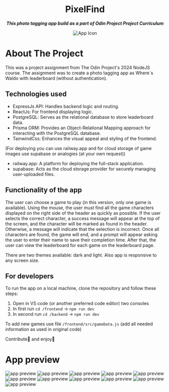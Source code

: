 <h1 align="center">PixelFind</h1>
<p align="center"> <strong><i>This photo tagging app build as a part of Odin Project Project Curriculum</strong></i> </p>

<p align="center">
  <img src="https://github.com/NewGen2022/photo-tagging-app/blob/main/frontend/src/assets/icons/find_pixel.png" alt="App Icon">
</p>

# About The Project
This was a project assignment from The Odin Project's 2024 NodeJS course. 
The assignment was to create a photo tagging app as Where`s Waldo with leaderboard (without authentication).

## Technologies used
- ExpressJs API: Handles backend logic and routing.
- ReactJs: For frontend displaying logic.
- PostgreSQL: Serves as the relational database to store leaderboard data.
- Prisma ORM: Provides an Object-Relational Mapping approach for interacting with the PostgreSQL database.
- TainwindCss: Enhances the visual appeal and styling of the frontend.

(For deploying you can use railway.app and for cloud storage of game images use supabase or analogies (at your own request)) 
- railway.app: A platform for deploying the full-stack application.
- supabase: Acts as the cloud storage provider for securely managing user-uploaded files.

## Functionality of the app
The user can choose a game to play (in this version, only one game is available).
Using the mouse, the user must find all the game characters displayed on the right side of the header as quickly as possible.
If the user selects the correct character, a success message will appear at the top of the screen, and the character will be marked as found in the header. Otherwise, a message will indicate that the selection is incorrect.
Once all characters are found, the game will end, and a prompt will appear asking the user to enter their name to save their completion time.
After that, the user can view the leaderboard for each game on the leaderboard page.

There are two themes available: dark and light. Also app is responsive to any screen size.

## For developers

To run the app on a local machine, clone the repository and follow these steps:
1. Open in VS code (or another preferred code editor) two consoles
2. In first run `cd /frontend` -> `npm run dev`
3. In second run `cd /backend` -> `npm run dev`

To add new games use file `/frontend/src/gameData.js` (add all needed information as used in original code)

Contribute🚀 and enjoy🎉

# App preview
![app preview](https://github.com/NewGen2022/photo-tagging-app/blob/main/app_preview/photo-1.png)
![app preview](https://github.com/NewGen2022/photo-tagging-app/blob/main/app_preview/photo-2.png)
![app preview](https://github.com/NewGen2022/photo-tagging-app/blob/main/app_preview/photo-3.png)
![app preview](https://github.com/NewGen2022/photo-tagging-app/blob/main/app_preview/photo-4.png)
![app preview](https://github.com/NewGen2022/photo-tagging-app/blob/main/app_preview/photo-5.png)
![app preview](https://github.com/NewGen2022/photo-tagging-app/blob/main/app_preview/photo-6.png)
![app preview](https://github.com/NewGen2022/photo-tagging-app/blob/main/app_preview/photo-7.png)
![app preview](https://github.com/NewGen2022/photo-tagging-app/blob/main/app_preview/photo-8.png)
![app preview](https://github.com/NewGen2022/photo-tagging-app/blob/main/app_preview/photo-9.png)
![app preview](https://github.com/NewGen2022/photo-tagging-app/blob/main/app_preview/photo-10.png)
![app preview](https://github.com/NewGen2022/photo-tagging-app/blob/main/app_preview/photo-11.png)


